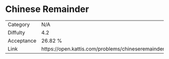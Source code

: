 # Chinese Remainder

<table>
    <tr>
        <td>Category</td>
        <td>N/A</td>
    </tr>
    <tr>
        <td>Diffulty</td>
        <td>4.2</td>
    </tr>
    <tr>
        <td>Acceptance</td>
        <td>26.82 %</td>
    </tr>
    <tr>
        <td>Link</td>
        <td>https://open.kattis.com/problems/chineseremainder</td>
    </tr>
</table>